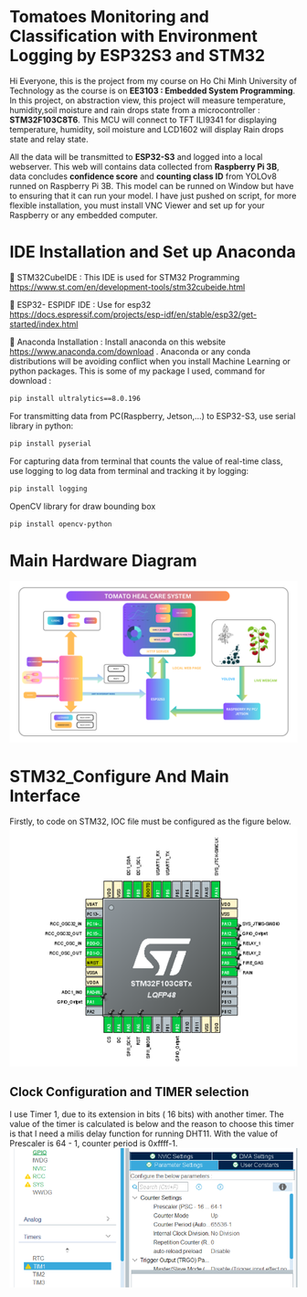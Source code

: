 # Tomatoes Monitoring and Classification with Environment Logging by ESP32S3 and STM32 

Hi Everyone, this is the project from my course on Ho Chi Minh University of Technology as the course is on **EE3103 : Embedded System Programming**. In this project, on abstraction view, this project will measure temperature, humidity,soil moisture and rain drops state from a microcontroller : **STM32F103C8T6**. This MCU will connect to TFT ILI9341 for displaying temperature, humidity, soil moisture and LCD1602 will display Rain drops state and relay state. 

All the data will be transmitted to **ESP32-S3** and logged into a local webserver. This web will contains data collected from **Raspberry Pi 3B**, data concludes **confidence score** and **counting class ID** from YOLOv8 runned on Raspberry Pi 3B. This model can be runned on Window but have to ensuring that it can run your model. I have just pushed on script, for more flexible installation, you must install VNC Viewer and set up for your Raspberry or any embedded computer.

# IDE Installation and Set up Anaconda
:pushpin: STM32CubeIDE : This IDE is used for STM32 Programming https://www.st.com/en/development-tools/stm32cubeide.html 

:pushpin: ESP32- ESPIDF IDE : Use for esp32 https://docs.espressif.com/projects/esp-idf/en/stable/esp32/get-started/index.html

:pushpin: Anaconda Installation : Install anaconda on this website https://www.anaconda.com/download . Anaconda or any conda distributions will be avoiding conflict when you install Machine Learning or python packages. This is some of my package I used, command for download :
```bash
pip install ultralytics==8.0.196
```
For transmitting data from PC(Raspberry, Jetson,...) to ESP32-S3, use serial library in python:
```bash
pip install pyserial
```
For capturing data from terminal that counts the value of real-time class, use logging to log data from terminal and tracking it by logging:
```bash
pip install logging
```
OpenCV library for draw bounding box 
```bash
pip install opencv-python
```
# Main Hardware Diagram
![Hardware Diagram](https://github.com/0607bkhanhhoang/Tomatoes-Monitoring-Classification-with-Environment-Logging-by-ESP32-and-STM32-/blob/main/Brief-%20Diagram.png)

# STM32_Configure And Main Interface
Firstly, to code on STM32, IOC file must be configured as the figure below. 
![IOC_Config](https://github.com/0607bkhanhhoang/Tomatoes-Monitoring-Classification-with-Environment-Logging-by-ESP32-and-STM32-/blob/main/IOC_STM32_Config_View.png)

## Clock Configuration and TIMER selection
I use Timer 1, due to its extension in bits ( 16 bits) with another timer. The value of the timer is calculated is below and the reason to choose this timer is that I need a milis delay function for running DHT11. 
With the value of Prescaler is 64 - 1, counter period is 0xffff-1.
![Timer_configi](https://github.com/0607bkhanhhoang/Tomatoes-Monitoring-Classification-with-Environment-Logging-by-ESP32-and-STM32-/blob/main/Timer_config.png)




